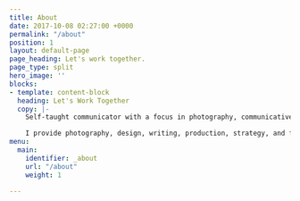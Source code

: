 ```yaml
---
title: About
date: 2017-10-08 02:27:00 +0000
permalink: "/about"
position: 1
layout: default-page
page_heading: Let's work together.
page_type: split
hero_image: ''
blocks:
- template: content-block
  heading: Let's Work Together
  copy: |-
    Self-taught communicator with a focus in photography, communicative design, and writing. I love working with start-ups and established companies across all sectors to help create the things that they need to build and grow. Pure, candid collaboration is my goal, which in turn creates an incubator for strong work, both in-house and through strategic creative partnerships.

    I provide photography, design, writing, production, strategy, and film services.
menu:
  main:
    identifier: _about
    url: "/about"
    weight: 1

---
```

